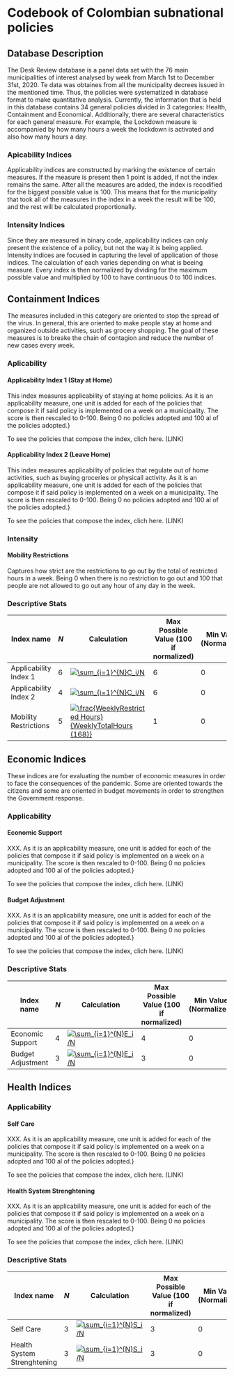 # Codebook of Colombian subnational policies
## Database Description

The Desk Review database is a panel data set with the 76 main municipalities of interest analysed by week from March 1st to December 31st, 2020. Te data was obtaines from all the municipality decrees issued in the mentioned time. Thus, the policies were systematized in database format to make quantitative analysis. Currently, the information that is held in this database contains 34 general policies divided in 3 categories: Health, Containment and Economical. Additionally, there are several characteristics for each general measure. For example, the Lockdown measure is accompanied by how many hours a week the lockdown is activated and also how many hours a day. 

### Apicability Indices

Applicability indices are constructed by marking the existence of certain measures. If the measure is present then 1 point is added, if not the index remains the same. After all the measures are added, the index is recodified for the biggest possible value is 100. This means that for the municipality that took all of the measures in the index in a week the result will be 100, and the rest will be calculated proportionally. 

### Intensity Indices

Since they are measured in binary code, applicability indices can only present the existence of a policy, but not the way it is being applied. Intensity indices are focused in capturing the level of application of those indices. The calculation of each varies depending on what is beeing measure. Every index is then normalized by dividing for the maximum possible value and multiplied by 100 to have continuous 0 to 100 indices. 

## Containment Indices
The measures included in this category are oriented to stop the spread of the virus. In general, this are oriented to make people stay at home and organized outside activities, such as grocery shopping. The goal of these measures is to breake the chain of contagion and reduce the number of new cases every week.

### Aplicability
#### Applicability Index 1 (Stay at Home)
This index measures applicability of staying at home policies. As it is an applicability measure, one unit is added for each of the policies that compose it if said policy is implemented on a week on a municipality. The score is then rescaled to 0-100. Being 0 no policies adopted and 100 al of the policies adopted.}

To see the policies that compose the index, clich here. (LINK)
#### Applicability Index 2 (Leave Home)
This index measures applicability of policies that regulate out of home activities, such as buying groceries or physicall  activity. As it is an applicability measure, one unit is added for each of the policies that compose it if said policy is implemented on a week on a municipality. The score is then rescaled to 0-100. Being 0 no policies adopted and 100 al of the policies adopted.}

To see the policies that compose the index, clich here. (LINK)
### Intensity
#### Mobility Restrictions
Captures how strict are the restrictions to go out by the total of restricted hours in a week. Being 0 when there is no restriction to go out and 100 that people are not allowed to go out any hour of any day in the week.

### Descriptive Stats
Index name | _N_ | Calculation | Max Possible Value (100 if normalized) | Min Value (Normalized) |  Max Value (Normalized) | Mean (Normalized) |  
| --- | --- | --- | --- | --- | --- | --- |  
| Applicability Index 1 |  6 |<a href="https://www.codecogs.com/eqnedit.php?latex=\sum_{i=1}^{N}C_i/N" target="_blank"><img src="https://latex.codecogs.com/gif.latex?\sum_{i=1}^{N}C_i/N" title="\sum_{i=1}^{N}C_i/N" /></a> |  6 | 0 | 100  |54.848|    
| Applicability Index 2 |  4 | <a href="https://www.codecogs.com/eqnedit.php?latex=\sum_{i=1}^{N}C_i/N" target="_blank"><img src="https://latex.codecogs.com/gif.latex?\sum_{i=1}^{N}C_i/N" title="\sum_{i=1}^{N}C_i/N" /></a> | 6 | 0 | 100| 35.210 | 
| Mobility Restrictions |  5 | <a href="https://www.codecogs.com/eqnedit.php?latex=\frac{WeeklyRestricted&space;Hours}{WeeklyTotalHours&space;(168)}" target="_blank"><img src="https://latex.codecogs.com/gif.latex?\frac{WeeklyRestricted&space;Hours}{WeeklyTotalHours&space;(168)}" title="\frac{WeeklyRestricted Hours}{WeeklyTotalHours (168)}" /></a> | 1 |  0 | 93.452 | 40.874 | 

## Economic Indices
These indices are for evaluating the number of economic measures in order to face the consequences of the pandemic. Some are oriented towards the citizens and some are oriented in budget movements in order to strengthen the Government response.
### Applicability
#### Economic Support
XXX.  As it is an applicability measure, one unit is added for each of the policies that compose it if said policy is implemented on a week on a municipality. The score is then rescaled to 0-100. Being 0 no policies adopted and 100 al of the policies adopted.}

To see the policies that compose the index, clich here. (LINK) 
#### Budget Adjustment
XXX.  As it is an applicability measure, one unit is added for each of the policies that compose it if said policy is implemented on a week on a municipality. The score is then rescaled to 0-100. Being 0 no policies adopted and 100 al of the policies adopted.}

To see the policies that compose the index, clich here. (LINK)


### Descriptive Stats
Index name | _N_ | Calculation | Max Possible Value (100 if normalized) | Min Value (Normalized) |  Max Value (Normalized) | Mean (Normalized) |  
| --- | --- | --- | --- | --- | --- | --- |  
| Economic Support|  4 | <a href="https://www.codecogs.com/eqnedit.php?latex=\sum_{i=1}^{N}E_i/N" target="_blank"><img src="https://latex.codecogs.com/gif.latex?\sum_{i=1}^{N}E_i/N" title="\sum_{i=1}^{N}E_i/N" /></a> |  4 | 0 | 100  |25.022 |   
| Budget Adjustment | 3 | <a href="https://www.codecogs.com/eqnedit.php?latex=\sum_{i=1}^{N}E_i/N" target="_blank"><img src="https://latex.codecogs.com/gif.latex?\sum_{i=1}^{N}E_i/N" title="\sum_{i=1}^{N}E_i/N" /></a>| 3 | 0 | 100| 33.395 | 


## Health Indices

### Applicability
#### Self Care
XXX.  As it is an applicability measure, one unit is added for each of the policies that compose it if said policy is implemented on a week on a municipality. The score is then rescaled to 0-100. Being 0 no policies adopted and 100 al of the policies adopted.}

To see the policies that compose the index, clich here. (LINK)
#### Health System Strenghtening
XXX.  As it is an applicability measure, one unit is added for each of the policies that compose it if said policy is implemented on a week on a municipality. The score is then rescaled to 0-100. Being 0 no policies adopted and 100 al of the policies adopted.}

To see the policies that compose the index, clich here. (LINK)


### Descriptive Stats
Index name | _N_ | Calculation | Max Possible Value (100 if normalized) | Min Value (Normalized) |  Max Value (Normalized) | Mean (Normalized) |  
| --- | --- | --- | --- | --- | --- | --- |  
| Self Care|  3 | <a href="https://www.codecogs.com/eqnedit.php?latex=\sum_{i=1}^{N}S_i/N" target="_blank"><img src="https://latex.codecogs.com/gif.latex?\sum_{i=1}^{N}S_i/N" title="\sum_{i=1}^{N}S_i/N" /></a> | 3 | 0 | 75  |29.274 |   
| Health System Strenghtening | 3 | <a href="https://www.codecogs.com/eqnedit.php?latex=\sum_{i=1}^{N}S_i/N" target="_blank"><img src="https://latex.codecogs.com/gif.latex?\sum_{i=1}^{N}S_i/N" title="\sum_{i=1}^{N}S_i/N" /></a>| 3 | 0 | 50| 7.916 | 

